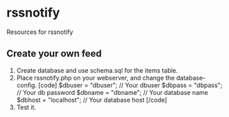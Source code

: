 # rssnotify
Resources for rssnotify

## Create your own feed ##
1) Create database and use schema.sql for the items table.
2) Place rssnotify.php on your webserver, and change the database-config.
[code]
$dbuser = "dbuser"; // Your dbuser
$dbpass = "dbpass"; // Your db password
$dbname = "dbname"; // Your database name
$dbhost = "localhost"; // Your database host
[/code]
4) Test it.
